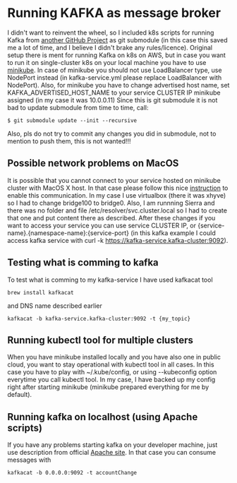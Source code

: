 # Running KAFKA as message broker

I didn't want to reinvent the wheel, so I included k8s scripts for running Kafka from [another GitHub Project][1] as git submodule (in this case this saved me a lot of time, and I believe I didn't brake any rules/licence).
Original setup there is ment for running Kafka on k8s on AWS, but in case you want to run it on single-cluster k8s on your local machine you have to use [minikube][2].
In case of minikube you should not use LoadBalancer type, use NodePort instead (in kafka-service.yml please replace LoadBalancer with NodePort).
Also, for minikube you have to change advertised host name, set KAFKA_ADVERTISED_HOST_NAME to your service CLUSTER IP minikube assigned (in my case it was 10.0.0.11)
Since this is git submodule it is not bad to update submodule from time to time, call:
```
$ git submodule update --init --recursive
```
Also, pls do not try to commit any changes you did in submodule, not to mention to push them, this is not wanted!!!

## Possible network problems on MacOS
It is possible that you cannot connect to your service hosted on minikube cluster with MacOS X host. In that case please follow this nice [instruction][3] to enable this communication. In my case I use virtualbox (there it was xhyve) so I had to change bridge100 to bridge0. Also, I am runnning Sierra and there was no folder and file /etc/resolver/svc.cluster.local so I had to create that one and put content there as described.
After these changes if you want to access your service you can use service CLUSTER IP, or {service-name}.{namespace-name}:{service-port} (in this kafka example I could access kafka service with curl -k https://kafka-service.kafka-cluster:9092). 

## Testing what is comming to kafka
To test what is comming to my kafka-service I have used kafkacat tool
```
brew install kafkacat
```
and DNS name described earlier
```
kafkacat -b kafka-service.kafka-cluster:9092 -t {my_topic}
```

## Running kubectl tool for multiple clusters
When you have minikube installed locally and you have also one in public cloud, you want to stay operational with kubectl tool in all cases. In this case you have to play with ~/.kube/config, or using --kubeconfig option everytime you call kubectl tool.
In my case, I have backed up my config right after starting minikube (minikube prepared everything for me by default).

## Running kafka on localhost (using Apache scripts)
If you have any problems starting kafka on your developer machine, just use description from official [Apache site][4].
In that case you can consume messages with
```
kafkacat -b 0.0.0.0:9092 -t accountChange
```

[1]:https://github.com/ramhiser/kafka-kubernetes
[2]:https://kubernetes.io/docs/getting-started-guides/minikube/
[3]:https://stevesloka.com/2017/05/19/access-minikube-services-from-host/
[4]:https://kafka.apache.org/quickstart
